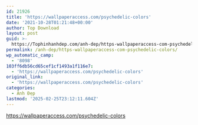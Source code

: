 ```yaml
---
id: 21926
title: 'https://wallpaperaccess.com/psychedelic-colors'
date: '2021-10-28T01:21:48+00:00'
author: Top Download
layout: post
guid: >-
  https://Tophinhanhdep.com/anh-dep/https-wallpaperaccess-com-psychedelic-colors/
permalink: /anh-dep/https-wallpaperaccess-com-psychedelic-colors/
wp_automatic_camp:
  - '8098'
103ff6db56cd65cef1cf1493a1f116e7:
  - 'https://wallpaperaccess.com/psychedelic-colors'
original_link:
  - 'https://wallpaperaccess.com/psychedelic-colors'
categories:
  - Ảnh Đẹp
lastmod: '2025-02-25T23:12:11.604Z'
---
```

https://wallpaperaccess.com/psychedelic-colors
